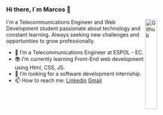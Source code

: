 ### Hi there, I´m Marcos 👋

<img width="25%" align="right" alt="Github" src="https://cdn-icons-png.flaticon.com/512/3770/3770431.png" />

I'm a Telecommunications Engineer and Web Development student passionate about technology and constant learning. Always seeking new challenges and opportunities to grow professionally.

- 📡 I’m a Telecommunications Engineer at ESPOL - EC.
- 📚 I’m currently learning Front-End web development using Html, CSS, JS.
- 👯 I’m looking for a software development internship. 
- 📫 How to reach me: [Linkedin](https://www.linkedin.com/in/marcosegm14) [Gmail](mailto:marcos14gm@gmail.com)

